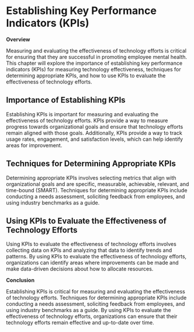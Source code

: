 # Establishing Key Performance Indicators (KPIs)

**Overview**

Measuring and evaluating the effectiveness of technology efforts is critical for ensuring that they are successful in promoting employee mental health. This chapter will explore the importance of establishing key performance indicators (KPIs) for measuring technology effectiveness, techniques for determining appropriate KPIs, and how to use KPIs to evaluate the effectiveness of technology efforts.

Importance of Establishing KPIs
-------------------------------

Establishing KPIs is important for measuring and evaluating the effectiveness of technology efforts. KPIs provide a way to measure progress towards organizational goals and ensure that technology efforts remain aligned with those goals. Additionally, KPIs provide a way to track usage rates, engagement, and satisfaction levels, which can help identify areas for improvement.

Techniques for Determining Appropriate KPIs
-------------------------------------------

Determining appropriate KPIs involves selecting metrics that align with organizational goals and are specific, measurable, achievable, relevant, and time-bound (SMART). Techniques for determining appropriate KPIs include conducting a needs assessment, soliciting feedback from employees, and using industry benchmarks as a guide.

Using KPIs to Evaluate the Effectiveness of Technology Efforts
--------------------------------------------------------------

Using KPIs to evaluate the effectiveness of technology efforts involves collecting data on KPIs and analyzing that data to identify trends and patterns. By using KPIs to evaluate the effectiveness of technology efforts, organizations can identify areas where improvements can be made and make data-driven decisions about how to allocate resources.

**Conclusion**

Establishing KPIs is critical for measuring and evaluating the effectiveness of technology efforts. Techniques for determining appropriate KPIs include conducting a needs assessment, soliciting feedback from employees, and using industry benchmarks as a guide. By using KPIs to evaluate the effectiveness of technology efforts, organizations can ensure that their technology efforts remain effective and up-to-date over time.


